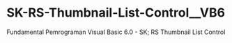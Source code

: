 # SK-RS-Thumbnail-List-Control__VB6
Fundamental Pemrograman Visual Basic 6.0 - SK; RS Thumbnail List Control
